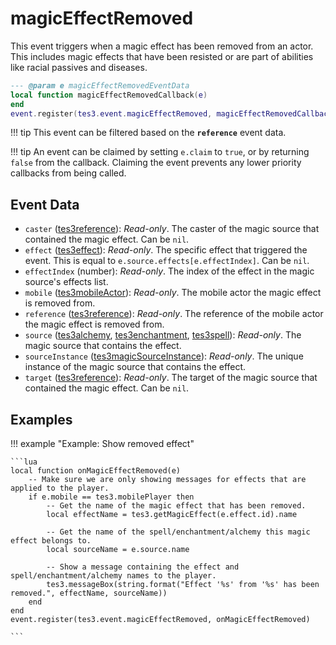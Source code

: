 # magicEffectRemoved

This event triggers when a magic effect has been removed from an actor. This includes magic effects that have been resisted or are part of abilities like racial passives and diseases.

```lua
--- @param e magicEffectRemovedEventData
local function magicEffectRemovedCallback(e)
end
event.register(tes3.event.magicEffectRemoved, magicEffectRemovedCallback)
```

!!! tip
	This event can be filtered based on the **`reference`** event data.

!!! tip
	An event can be claimed by setting `e.claim` to `true`, or by returning `false` from the callback. Claiming the event prevents any lower priority callbacks from being called.

## Event Data

* `caster` ([tes3reference](../../types/tes3reference)): *Read-only*. The caster of the magic source that contained the magic effect. Can be `nil`.
* `effect` ([tes3effect](../../types/tes3effect)): *Read-only*. The specific effect that triggered the event. This is equal to `e.source.effects[e.effectIndex]`. Can be `nil`.
* `effectIndex` (number): *Read-only*. The index of the effect in the magic source's effects list.
* `mobile` ([tes3mobileActor](../../types/tes3mobileActor)): *Read-only*. The mobile actor the magic effect is removed from.
* `reference` ([tes3reference](../../types/tes3reference)): *Read-only*. The reference of the mobile actor the magic effect is removed from.
* `source` ([tes3alchemy](../../types/tes3alchemy), [tes3enchantment](../../types/tes3enchantment), [tes3spell](../../types/tes3spell)): *Read-only*. The magic source that contains the effect.
* `sourceInstance` ([tes3magicSourceInstance](../../types/tes3magicSourceInstance)): *Read-only*. The unique instance of the magic source that contains the effect.
* `target` ([tes3reference](../../types/tes3reference)): *Read-only*. The target of the magic source that contained the magic effect. Can be `nil`.

## Examples

!!! example "Example: Show removed effect"

	```lua
	local function onMagicEffectRemoved(e)
		-- Make sure we are only showing messages for effects that are applied to the player.
		if e.mobile == tes3.mobilePlayer then
			-- Get the name of the magic effect that has been removed.
			local effectName = tes3.getMagicEffect(e.effect.id).name
	
			-- Get the name of the spell/enchantment/alchemy this magic effect belongs to.
			local sourceName = e.source.name
	
			-- Show a message containing the effect and spell/enchantment/alchemy names to the player.
			tes3.messageBox(string.format("Effect '%s' from '%s' has been removed.", effectName, sourceName))
		end
	end
	event.register(tes3.event.magicEffectRemoved, onMagicEffectRemoved)

	```

